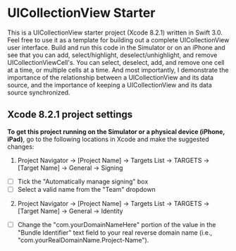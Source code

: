 # UICollectionView Starter
This is a UICollectionView starter project (Xcode 8.2.1) written in Swift 3.0. Feel free to use it as a template for building out a complete UICollectionView user interface. Build and run this code in the Simulator or on an iPhone and see that you can add, select/highlight, deselect/unhighlight, and remove UICollectionViewCell's. You can select, deselect, add, and remove one cell at a time, or multiple cells at a time. And most importantly, I demonstrate the importance of the relationship between a UICollectionView and its data source, and the importance of keeping a UICollectionView and its data source synchronized.

## Xcode 8.2.1 project settings
**To get this project running on the Simulator or a physical device (iPhone, iPad)**, go to the following locations in Xcode and make the suggested changes:

1. Project Navigator -> [Project Name] -> Targets List -> TARGETS -> [Target Name] -> General -> Signing
- [ ] Tick the "Automatically manage signing" box
- [ ] Select a valid name from the "Team" dropdown
  
2. Project Navigator -> [Project Name] -> Targets List -> TARGETS -> [Target Name] -> General -> Identity
- [ ] Change the "com.yourDomainNameHere" portion of the value in the "Bundle Identifier" text field to your real reverse domain name (i.e., "com.yourRealDomainName.Project-Name").
